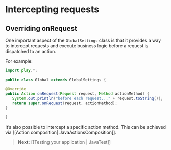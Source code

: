 # Intercepting requests

## Overriding onRequest

One important aspect of  the ```GlobalSettings``` class is that it provides a way to intercept requests and execute business logic before a request is dispatched to an action.

For example:

```java
import play.*;

public class Global extends GlobalSettings {

@Override
public Action onRequest(Request request, Method actionMethod) {
   System.out.println("before each request..." + request.toString());
   return super.onRequest(request, actionMethod);
}

}
```

It’s also possible to intercept a specific action method. This can be achieved via [[Action composition| JavaActionsComposition]].

> **Next:** [[Testing your application | JavaTest]]